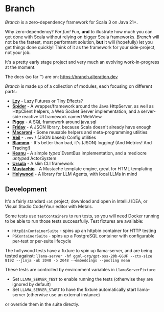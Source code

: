 # Branch

*Branch* is a zero-dependency framework for Scala 3 on Java 21+.

Why zero-dependency? *For fun!* Fun, **and** to illustrate how much you can get done with Scala without relying on
bigger Scala frameworks. *Branch* will not be the fastest, most performant solution, **but** it will (hopefully) let you
get things done quickly! Think of it as the framework for your side-project, not your job.

It's a pretty early stage project and very much an evolving work-in-progress at the moment.

The docs (so far ™️) are on: https://branch.alteration.dev

_Branch_ is made up of a collection of modules, each focusing on different parts:

- **[Lzy](/lzy)** - Lazy Futures or Tiny Effects?
- **[Spider](/spider)** - A wrapper/framework around the Java HttpServer, as well as
  HttpClient helpers, a Web Socket Server implementation, and a server-side reactive UI framework named WebView
- **[Piggy](/piggy)** - A SQL framework around java.sql
- **[Friday](/friday)** - A JSON library, because Scala doesn't already have enough
- **[Macaroni](/macaroni)** - Some reusable helpers and meta-programming utilities
- **[Veil](/veil)** - `.env` / (JSON based) Config utilities
- **[Blammo](/blammo)** - It's better than bad, it's (JSON) logging! (And Metrics! And Tracing!)
- **[Keanu](/keanu)** - A simple _typed_ EventBus implementation, and a mediocre _untyped_ ActorSystem
- **[Ursula](/ursula)** - A slim CLI framework
- **[Mustachio](/mustachio)** - A Mustache template engine, great for HTML templating
- **[Holywood](/hollywood)** - A library for LLM Agents, with local LLMs in mind

## Development

It's a fairly standard `sbt` project; download and open in IntelliJ IDEA, or Visual Studio Code/Your editor with Metals.

Some tests use `testcontainers` to run tests, so you will need Docker running to be able to run those tests
successfully. Test fixtures are available:

- `HttpBinContainerSuite` - spins up an httpbin container for HTTP testing
- `PGContainerSuite` - spins up a PostgreSQL container with configurable per-test or per-suite lifecycle

The hollywood tests have a fixture to spin up llama-server, and are being tested against:
`llama-server -hf ggml-org/gpt-oss-20b-GGUF --ctx-size 8192 --jinja -ub 2048 -b 2048 --embeddings --pooling mean`

These tests are controlled by environment variables in `LlamaServerFixture`:

- Set `LLAMA_SERVER_TEST` to enable running the tests (otherwise they are ignored by default)
- Set `LLAMA_SERVER_START` to have the fixture automatically start llama-server (otherwise use an external instance)

or override them in the suite directly.